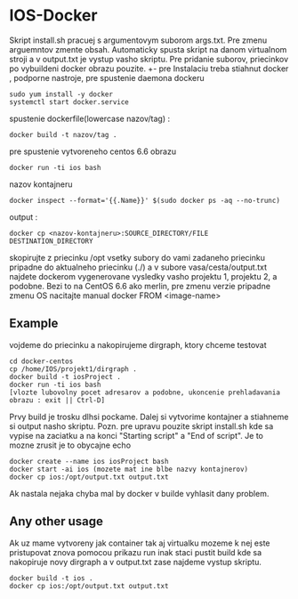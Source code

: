 # IOS-Docker
Skript install.sh pracuej s argumentovym suborom args.txt.
Pre zmenu arguemntov zmente obsah.
Automaticky spusta skript na danom virtualnom stroji a v output.txt je vystup vasho skriptu.
Pre pridanie suborov, priecinkov po vybuildeni docker obrazu pouzite.
+- pre Instalaciu treba stiahnut docker , podporne nastroje, pre spustenie daemona dockeru
```
sudo yum install -y docker
systemctl start docker.service
```
spustenie dockerfile(lowercase nazov/tag) :
```
docker build -t nazov/tag .
```
pre spustenie vytvoreneho centos 6.6 obrazu
```
docker run -ti ios bash
```
nazov kontajneru
```
docker inspect --format='{{.Name}}' $(sudo docker ps -aq --no-trunc)
```
output :
```
docker cp <nazov-kontajneru>:SOURCE_DIRECTORY/FILE DESTINATION_DIRECTORY
```
skopirujte z priecinku /opt vsetky subory do vami zadaneho priecinku pripadne do aktualneho priecinku (./) a v
subore vasa/cesta/output.txt najdete dockerom vygenerovane vysledky vasho projektu 1, projektu 2, a podobne.
Bezi to na CentOS 6.6 ako merlin, pre zmenu verzie pripadne zmenu OS nacitajte manual docker FROM \<image-name>

## Example

vojdeme do priecinku a nakopirujeme dirgraph, ktory chceme testovat
```
cd docker-centos
cp /home/IOS/projekt1/dirgraph .
docker build -t iosProject .
docker run -ti ios bash
[vlozte lubovolny pocet adresarov a podobne, ukoncenie prehladavania obrazu : exit || Ctrl-D]
```
Prvy build je trosku dlhsi pockame.
Dalej si vytvorime kontajner a stiahneme si output nasho skriptu.
Pozn. pre upravu pouzite skript install.sh kde sa vypise na zaciatku a na konci "Starting script" a "End of script". Je to mozne zrusit je to obycajne echo
```
docker create --name ios iosProject bash
docker start -ai ios (mozete mat ine blbe nazvy kontajnerov)
docker cp ios:/opt/output.txt output.txt
```
Ak nastala nejaka chyba mal by docker v builde vyhlasit dany problem.

## Any other usage
Ak uz mame vytvoreny jak container tak aj virtualku mozeme k nej este pristupovat znova pomocou prikazu run inak staci pustit build kde sa nakopiruje novy dirgraph a v output.txt zase najdeme vystup skriptu.
```
docker build -t ios .
docker cp ios:/opt/output.txt output.txt
```
